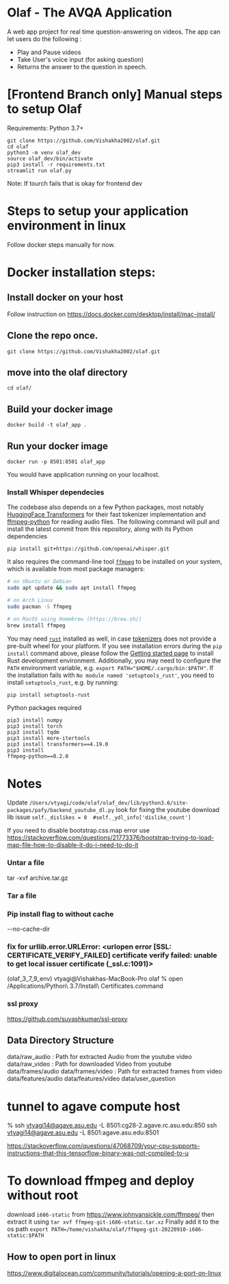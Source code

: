 # Olaf - The AVQA Application
A web app project for real time question-answering on videos. The app can let users do the following :

- Play and Pause videos
- Take User's voice input (for asking question)
- Returns the answer to the question in speech.


# [Frontend Branch only] Manual steps to setup Olaf

Requirements:
Python 3.7+
```
git clone https://github.com/Vishakha2002/olaf.git
cd olaf
python3 -m venv olaf_dev
source olaf_dev/bin/activate
pip3 install -r requirements.txt
streamlit run olaf.py
```

Note: If tourch fails that is okay for frontend dev


# Steps to setup your application environment in linux
Follow docker steps manually for now.

# Docker installation steps:
## Install docker on your host
Follow instruction on https://docs.docker.com/desktop/install/mac-install/

## Clone the repo once.
`git clone https://github.com/Vishakha2002/olaf.git`

## move into the olaf directory
`cd olaf/`

## Build your docker image
`docker build -t olaf_app .`

## Run your docker image
`docker run -p 8501:8501 olaf_app`

You would have application running on your localhost.


### Install Whisper dependecies
The codebase also depends on a few Python packages, most notably [HuggingFace Transformers](https://huggingface.co/docs/transformers/index) for their fast tokenizer implementation and [ffmpeg-python](https://github.com/kkroening/ffmpeg-python) for reading audio files. The following command will pull and install the latest commit from this repository, along with its Python dependencies 

    pip install git+https://github.com/openai/whisper.git 

It also requires the command-line tool [`ffmpeg`](https://ffmpeg.org/) to be installed on your system, which is available from most package managers:

```bash
# on Ubuntu or Debian
sudo apt update && sudo apt install ffmpeg

# on Arch Linux
sudo pacman -S ffmpeg

# on MacOS using Homebrew (https://brew.sh/)
brew install ffmpeg

```

You may need [`rust`](http://rust-lang.org) installed as well, in case [tokenizers](https://pypi.org/project/tokenizers/) does not provide a pre-built wheel for your platform. If you see installation errors during the `pip install` command above, please follow the [Getting started page](https://www.rust-lang.org/learn/get-started) to install Rust development environment. Additionally, you may need to configure the `PATH` environment variable, e.g. `export PATH="$HOME/.cargo/bin:$PATH"`. If the installation fails with `No module named 'setuptools_rust'`, you need to install `setuptools_rust`, e.g. by running:

```bash
pip install setuptools-rust
```

Python packages required
```
pip3 install numpy
pip3 install torch
pip3 install tqdm
pip3 install more-itertools
pip3 install transformers==4.19.0
pip3 install 
ffmpeg-python==0.2.0
```


# Notes

Update  `/Users/vtyagi/code/olaf/olaf_dev/lib/python3.6/site-packages/pafy/backend_youtube_dl.py` look for fixing the youtube download lib issue
`self._dislikes = 0  #self._ydl_info['dislike_count']`

If you need to disable bootstrap.css.map error use https://stackoverflow.com/questions/21773376/bootstrap-trying-to-load-map-file-how-to-disable-it-do-i-need-to-do-it


### Untar a file
tar -xvf archive.tar.gz
### Tar a file

### Pip install flag to without cache
--no-cache-dir 

### fix for urllib.error.URLError: <urlopen error [SSL: CERTIFICATE_VERIFY_FAILED] certificate verify failed: unable to get local issuer certificate (_ssl.c:1091)>
(olaf_3_7_9_env) vtyagi@Vishakhas-MacBook-Pro olaf % open /Applications/Python\ 3.7/Install\ Certificates.command

### ssl proxy 
https://github.com/suyashkumar/ssl-proxy


## Data Directory Structure
data/raw_audio : Path for extracted Audio from the youtube video
data/raw_video : Path for downloaded Video from youtube
data/frames/audio
data/frames/video :  Path for extracted frames from video 
data/features/audio
data/features/video
data/user_question

# tunnel to agave compute host
% ssh vtyagi14@agave.asu.edu -L 8501:cg28-2.agave.rc.asu.edu:850
ssh vtyagi14@agave.asu.edu -L 8501:agave.asu.edu:8501


https://stackoverflow.com/questions/47068709/your-cpu-supports-instructions-that-this-tensorflow-binary-was-not-compiled-to-u

# To download ffmpeg and deploy without root
download `i686-static` from https://www.johnvansickle.com/ffmpeg/
then extract it using 
`tar xvf ffmpeg-git-i686-static.tar.xz`
Finally add it to the os path
`export PATH=/home/vishakha/olaf/ffmpeg-git-20220910-i686-static:$PATH`


## How to open port in linux
https://www.digitalocean.com/community/tutorials/opening-a-port-on-linux